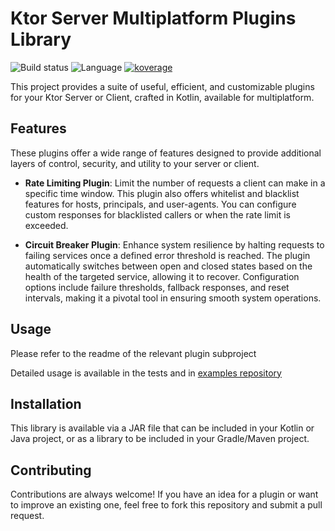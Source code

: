 # Ktor Server Multiplatform Plugins Library
![Build status](https://github.com/idoflax/flax-ktor-plugins/actions/workflows/build-and-publish-main.yml/badge.svg?event=push)
![Language](https://img.shields.io/github/languages/top/idoflax/flax-ktor-plugins?color=blue&logo=kotlin)
<a href="file:/Users/ido/IdeaProjects/flax-ktor-plugins/build/reports/kover/html/index.html">![koverage](https://img.shields.io/badge/91.7-green?logo=kotlin&label=koverage&style=flat)</a>

This project provides a suite of useful, efficient, and customizable plugins for your Ktor Server or Client, crafted in Kotlin, available for multiplatform.

## Features

These plugins offer a wide range of features designed to provide additional layers of control, security, and utility to your server or client.

* **Rate Limiting Plugin**: Limit the number of requests a client can make in a specific time window. This plugin also offers whitelist and blacklist features for hosts, principals, and user-agents. You can configure custom responses for blacklisted callers or when the rate limit is exceeded.

* **Circuit Breaker Plugin**:  Enhance system resilience by halting requests to failing services once a defined error threshold is reached. The plugin automatically switches between open and closed states based on the health of the targeted service, allowing it to recover. Configuration options include failure thresholds, fallback responses, and reset intervals, making it a pivotal tool in ensuring smooth system operations.

## Usage

Please refer to the readme of the relevant plugin subproject

Detailed usage is available in the tests and in [examples repository](https://github.com/idoflax/flax-ktor-plugins/ktor-plugins-examples)

## Installation

This library is available via a JAR file that can be included in your Kotlin or Java project, or as a library to be included in your Gradle/Maven project.

## Contributing

Contributions are always welcome! If you have an idea for a plugin or want to improve an existing one, feel free to fork this repository and submit a pull request.
